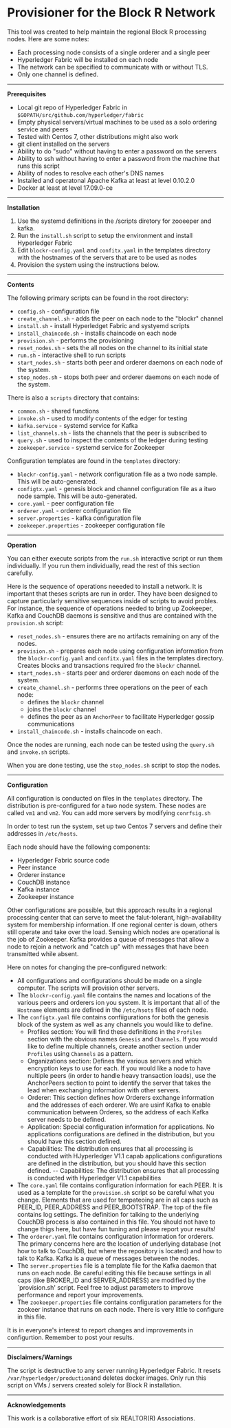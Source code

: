 # Provisioner for the Block R Network  

This tool was created to help maintain the regional Block R processing nodes.  Here are some notes:

- Each processing node consists of a single orderer and a single peer
- Hyperledger Fabric will be installed on each node
- The network can be specified to communicate with or without TLS.   
- Only one channel is defined. 

---

**Prerequisites**

- Local git repo of Hyperledger Fabric in `$GOPATH/src/github.com/hyperledger/fabric`
- Empty physical servers/virtual machines to be used as a solo ordering service and peers
- Tested with Centos 7, other distributions might also work
- git client installed on the servers
- Ability to do "sudo" without having to enter a password on the servers
- Ability to ssh without having to enter a password from the machine that runs this script
- Ability of nodes to resolve each other's DNS names
- Installed and operatonal Apache Kafka at least at level 0.10.2.0 
- Docker at least at level 17.09.0-ce

---

**Installation**

1. Use the systemd definitions in the /scripts diretory for zooeeper and kafka.
2. Run the `install.sh` script to setup the environment and install Hyperledger Fabric
3. Edit `blockr-config.yaml` and `confitx.yaml` in the templates directory with the hostnames of the servers that are to be used as nodes 
4. Provision the system using the instructions below. 

---

**Contents**

The following primary scripts can be found in the root directory:

- `config.sh` - configuration file  
- `create_channel.sh` - adds the peer on each node to the "blockr" channel  
- `install.sh` - install Hyperledget Fabric and systyemd scripts 
- `install_chaincode.sh` - installs chaincode on each node 
- `provision.sh` - performs the provisioning 
- `reset_nodes.sh` - sets the all nodes on the channel to its initial state 
- `run.sh` - interactive shell to run scripts 
- `start_nodes.sh` - starts both peer and orderer daemons on each node of the system. 
- `stop_nodes.sh` - stops both peer and orderer daemons on each node of the system. 

There is also a `scripts` directory that contains:

- `common.sh` - shared functions  
- `invoke.sh` - used to modify contents of the edger for testing
- `kafka.service` - systemd service for Kafka
- `list_channels.sh` - lists the channels that the peer is subscribed to 
- `query.sh` - used to inspect the contents of the ledger during testing
- `zookeeper.service` - systemd service for Zookeeper 

Configuration templates are found in the `templates` directory:

- `blockr-config.yaml` - network configuration file as a two node sample. This will be auto-generated.
- `configtx.yaml` - genesis block and channel configuration file as a itwo node sample. This will be auto-generated.
- `core.yaml` - peer configuration file
- `orderer.yaml` - orderer configuration file
- `server.properties` - kafka configuration file
- `zookeeper.properties` - zookeeper configuration file

---

**Operation**

You can either execute scripts from the `run.sh` interactive script or run them individually.  If you run them individually, read the rest of this section carefully.

Here is the sequence of operations neeeded to install a network.  It is important that theses scripts are run in order.  They have been designed to capture particularly sensitive sequences inside of scripts to avoid probles.  For instance, the sequence of operations needed to bring up Zookeeper, Kafka and CouchDB daemons is sensitive and thus are contained with the `provision.sh` script: 

- `reset_nodes.sh` - ensures there are no artifacts remaining on any of the nodes.
- `provision.sh` - prepares each node using configuration information from the `blockr-config.yaml` and `confitx.yaml` files in the templates directory.  Creates blocks and transactions required fro the `blockr` channel.    
- `start_nodes.sh` - starts peer and orderer daemons on each node of the system. 
- `create_channel.sh` - performs three operations on the peer of each node:
  - defines the `blockr` channel 
  - joins the `blockr` channel 
  - defines the peer as an `AnchorPeer` to facilitate Hyperledger gossip communications 
- `install_chaincode.sh` - installs chaincode on each.

Once the nodes are running, each node can be tested using the `query.sh` and `invoke.sh` scripts.

When you are done testing, use the `stop_nodes.sh` script to stop the nodes.  

---

**Configuration**

All configuration is conducted on files in the `templates` directory.  The distribution is pre-configured for a two node system.  These nodes are called `vm1` and `vm2`.  You can add more servers by modifying `conrfsig.sh`  

In order to test run the system, set up two Centos 7 servers and define their addresses in `/etc/hosts`.  

Each node should have the following components:

- Hyperledger Fabric source code
- Peer instance
- Orderer instance
- CouchDB instance
- Kafka instance
- Zookeeper instance   

Other configurations are possible, but this approach results in a regional processing center that can serve to meet the falut-tolerant, high-availability system for membership information.  If one regional center is down, others still operate and take over the load.  Sensing which nodes are operational is the job of Zookeeper.  Kafka provides a queue of messages that allow a node to rejoin a network and "catch up" with messages that have been transmitted while absent.

Here on notes for changing the pre-configured network:

- All configurations and configurations should be made on a single computer.  The scripts will provision other servers.
- The `blockr-config.yaml` file contains the names and locations of the various peers and orderers ion you system.  It is important that all of the `Hostname` elements are defined in the `/etc/hsots` files of each node.
- The `configtx.yaml` file contains confiigurations for both the genesis block of the system as well as any channels you would like to define.  
  - Profiles section: You will find these definitions in the `Profiles` section with the obvious names `Genesis` and `Channels`.  If you would like to define multiple channels, create another section under `Profiles` using `Channels` as a pattern.
  - Organizations section: Defines the various servers and which encryption keys to use for each.  If you would like a node to have nultiple peers (in order to handle heavy transaction loads), use the AnchorPeers section to point to identify the server that takes the lead when exchanging information with other servers.
  - Orderer:  This section defines how Orderers exchange information and the addresses of each orderer.  We are usinf Kafka to enable communication between Orderes, so the address of each Kafka server needs to be defined.
  - Application: Special configuration information for applications.  No applications configurations are defined in the distribution, but you should have this section defined.
  - Capabilities: The distribution ensures that all processing is conducted with HJyperledger V1.1 capab applications configurations are defined in the distribution, but you should have this section defined.
  -- Capabilities: The distribution ensures that all processing is conducted with Hyperledger V1.1 capabilities 
- The `core.yaml` file contains configuration information for each PEER.  It is used as a template for the `provision.sh` script so be careful what you change.  Elements that are used for tempateoing are in all caps such as PEER_ID, PEER_ADDRESS and PEER_BOOTSTRAP.  The top of the file contains log settings. The definition for talking to the underlying CouchDB process is also contained in this file.  You should not have to change thigs here, but have fun tuning and please report your results!
- The `orderer.yaml` file contains configuration information for orderers.  The primary concerns here are the location of underlying database (not how to talk to CouchDB, but where the repository is located) and how to talk to Kafka.  Kafka is a queue of messages between the nodes.
- The `server.properties` file  is a template file for the Kafka daemon that runs on each node.  Be careful editing this file because settings in all caps (like BROKER_ID and SERVER_ADDRESS) are modified by the `provision.sh' script.  Feel free to adjust parameters to improve performance and report your improvements.
- The `zookeeper.properties` file contains configuration parameters for the zookeer instance that runs on each node.  There is very little to configure in this file. 

It is in everyone's interest to report changes and improvements in configurtion.  Remember to post your results.

---

**Disclaimers/Warnings**

The script is destructive to any server running Hyperledger Fabric.  It resets `/var/hyperledger/production`and deletes docker images.  Only run this script on VMs / servers created solely for Block R installation.

---

**Acknowledgements**

This work is a collaborative effort of six REALTOR(R) Associations.

